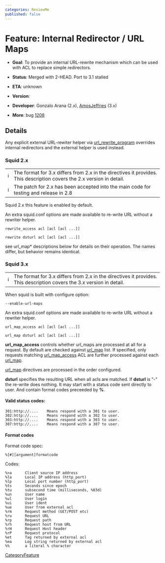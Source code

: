 ```yaml
---
categories: ReviewMe
published: false
---
```

# Feature: Internal Redirector / URL Maps

  - **Goal**: To provide an internal URL-rewrite mechanism which can be
    used with ACL to replace simple redirectors.

  - **Status**: Merged with 2-HEAD. Port to 3.1 stalled

  - **ETA**: unknown

  - **Version**:

  - **Developer**: Gonzalo Arana (2.x),
    [AmosJeffries](/AmosJeffries)
    (3.x)

  - **More**: bug
    [1208](https://bugs.squid-cache.org/show_bug.cgi?id=1208)

## Details

Any explicit external URL-rewiter helper via
[url_rewrite_program](http://www.squid-cache.org/Doc/config/url_rewrite_program)
overrides internal redirectors and the external helper is used instead.

### Squid 2.x

|                                                                        |                                                                                                                       |
| ---------------------------------------------------------------------- | --------------------------------------------------------------------------------------------------------------------- |
| :information_source: | The format for 3.x differs from 2.x in the directives it provides. This description covers the 2.x version in detail. |
| :information_source: | The patch for 2.x has been accepted into the main code for testing and release in 2.8                                 |

Squid 2.x this feature is enabled by default.

An extra squid.conf options are made available to re-write URL without a
rewriter helper.

    rewrite_access acl [acl [acl ...]]
    
    rewrite dsturl acl [acl [acl ...]]

see url_map\* descriptions below for details on their operation. The
names differ, but behavior remains identical.

### Squid 3.x

|                                                                        |                                                                                                                       |
| ---------------------------------------------------------------------- | --------------------------------------------------------------------------------------------------------------------- |
| :information_source: | The format for 3.x differs from 2.x in the directives it provides. This description covers the 3.x version in detail. |

When squid is built with configure option:

    --enable-url-maps

An extra squid.conf options are made available to re-write URL without a
rewriter helper.

    url_map_access acl [acl [acl ...]]
    
    url_map dsturl acl [acl [acl ...]]

**url_map_access** controls whether url_maps are processed at all for
a request. By default are checked against
[url_map](http://www.squid-cache.org/Doc/config/url_map) list. If
specified, only requests matching
[url_map_access](http://www.squid-cache.org/Doc/config/url_map_access)
ACL are further processed against each
[url_map](http://www.squid-cache.org/Doc/config/url_map).

[url_map](http://www.squid-cache.org/Doc/config/url_map) directives
are processed in the order configured.

**dsturl** specifies the resulting URL when all acls are matched. If
**dsturl** is "-" the re-write does nothing. It may start with a status
code sent directly to user. And contain format codes preceeded by **%**.

#### Valid status codes:

    301:http://....    Means respond with a 301 to user.
    302:http://....    Means respond with a 302 to user.
    303:http://....    Means respond with a 303 to user.
    307:http://....    Means respond with a 307 to user.

#### Format codes

Format code spec:

    %[#][argument]formatcode

Codes:

    %>a      Client source IP address
    %la      Local IP address (http_port)
    %lp      Local port number (http_port)
    %ts      Seconds since epoch
    %tu      subsecond time (milliseconds, %03d)
    %un      User name
    %ul      User login
    %ui      User ident
    %ue      User from external acl
    %rm      Request method (GET/POST etc)
    %ru      Request URL
    %rp      Request path
    %rh      Request host from URL
    %rH      Request Host header
    %rP      Request protocol
    %et      Tag returned by external acl
    %ea      Log string returned by external acl
    %%       a literal % character

[CategoryFeature](/CategoryFeature)
